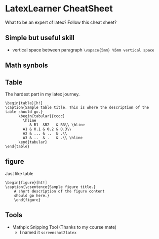 # LatexLearner CheatSheet
What to be an expert of latex? Follow this cheat sheet?

## Simple but useful skill
- vertical space between paragraph `\vspace{5mm} %5mm vertical space`

## Math synbols


## Table
The hardest part in my latex journey.
```
\begin{table}[h!]
\caption{Sample table title. This is where the description of the table should go.}
      \begin{tabular}{cccc}
        \hline
           & B1  &B2   & B3\\ \hline
        A1 & 0.1 & 0.2 & 0.3\\
        A2 & ... & ..  & .\\
        A3 & ..  & .   & .\\ \hline
      \end{tabular}
\end{table}
```

## figure
Just like table
```
\begin{figure}[ht!]
\caption{\csentence{Sample figure title.}
    A short description of the figure content
    should go here.}
    \end{figure}

```
## Tools
- Mathpix Snipping Tool (Thanks to my course mate)
  - I named it `screenshot2latex`
 
